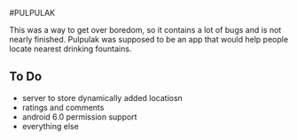 #PULPULAK

This was a way to get over boredom, so it contains a lot of bugs and is not nearly finished.
Pulpulak was supposed to be an app that would help people locate nearest drinking fountains.

## To Do
* server to store dynamically added locatiosn
* ratings and comments
* android 6.0 permission support
* everything else
